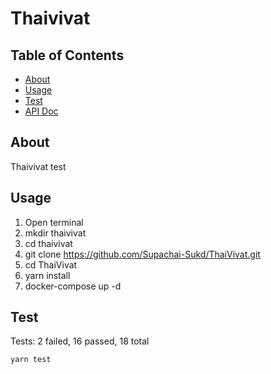 # Thaivivat

## Table of Contents

- [About](#about)
- [Usage](#usage)
- [Test](#test)
- [API Doc](https://github.com/Supachai-Sukd/ThaiVivat/blob/master/DOCUMENTATION.md)

## About <a name = "about"></a>

Thaivivat test

## Usage <a name = "usage"></a>

1. Open terminal
2. mkdir thaivivat
3. cd thaivivat
4. git clone https://github.com/Supachai-Sukd/ThaiVivat.git
5. cd ThaiVivat
6. yarn install
7. docker-compose up -d

## Test <a name = "test"></a>

Tests: 2 failed, 16 passed, 18 total

``
yarn test
``


